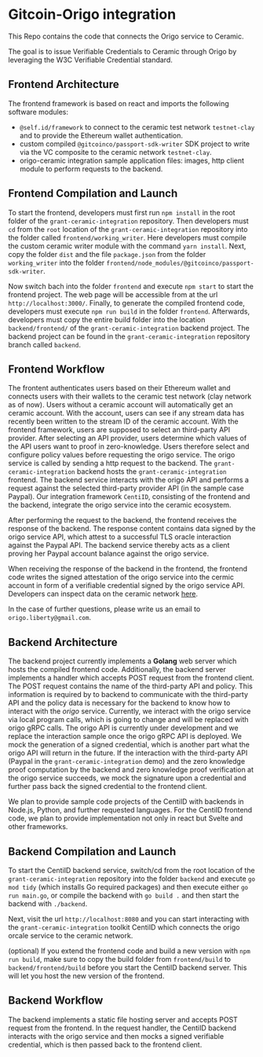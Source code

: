 # Gitcoin-Origo integration

This Repo contains the code that connects the Origo service to Ceramic.

The goal is to issue Verifiable Credentials to Ceramic through Origo by leveraging the W3C Verifiable Credential standard.

## Frontend Architecture

The frontend framework is based on react and imports the following software modules:
- `@self.id/framework` to connect to the ceramic test network `testnet-clay` and to provide the Ethereum wallet authentication.
- custom compiled `@gitcoinco/passport-sdk-writer` SDK project to write via the VC composite to the ceramic network `testnet-clay`.
- origo-ceramic integration sample application files: images, http client module to perform requests to the backend.

## Frontend Compilation and Launch

To start the frontend, developers must first run `npm install` in the root folder of the `grant-ceramic-integration` repository. Then developers must `cd` from the `root` location of the `grant-ceramic-integration` repository into the folder called `frontend/working_writer`. Here developers must compile the custom ceramic writer module with the command `yarn install`. Next, copy the folder `dist` and the file `package.json` from the folder `working_writer` into the folder `frontend/node_modules/@gitcoinco/passport-sdk-writer`.

Now switch bach into the folder `frontend` and execute `npm start` to start the frontend project. The web page will be accessible from at the url `http://localhost:3000/`.
Finally, to generate the compiled frontend code, developers must execute `npm run build` in the folder `frontend`. Afterwards, developers must copy the entire build folder into the location `backend/frontend/` of the `grant-ceramic-integration` backend project. The backend project can be found in the `grant-ceramic-integration` repository branch called `backend`.

## Frontend Workflow

The frontent authenticates users based on their Ethereum wallet and connects users with their wallets to the ceramic test network (clay network as of now). Users without a ceramic account will automatically get an ceramic account. With the account, users can see if any stream data has recently been written to the stream ID of the ceramic account. With the frontend framework, users are supposed to select an third-party API provider. After selecting an API provider, users determine which values of the API users want to proof in zero-knowledge. Users therefore select and configure policy values before requesting the origo service. The origo service is called by sending a http request to the backend. The `grant-ceramic-integration` backend hosts the `grant-ceramic-integration` frontend. The backend service interacts with the origo API and performs a request against the selected third-party provider API (in the sample case Paypal). Our integration framework `CentiID`, consisting of the frontend and the backend, integrate the origo service into the ceramic ecosystem.

After performing the request to the backend, the frontend receives the response of the backend. The response content contains data signed by the origo service API, which attest to a successful TLS oracle interaction against the Paypal API. The backend service thereby acts as a client proving her Paypal account balance against the origo service.

When receiving the response of the backend in the frontend, the frontend code writes the signed attestation of the origo service into the cermic account in form of a verifiable credential signed by the origo service API.
Developers can inspect data on the ceramic network [here](https://tiles.ceramic.community/).

In the case of further questions, please write us an email to `origo.liberty@gmail.com`.

## Backend Architecture

The backend project currently implements a **Golang** web server which hosts the compiled frontend code. Additionally, the backend server implements a handler which accepts POST request from the frontend client. The POST request contains the name of the third-party API and policy. This information is required by to backend to communicate with the third-party API and the policy data is necessary for the backend to know how to interact with the *origo* service. Currently, we interact with the origo service via local program calls, which is going to change and will be replaced with origo gRPC calls. The origo API is currently under development and we replace the interaction sample once the origo gRPC API is deployed. We mock the generation of a signed credential, which is another part what the origo API will return in the future. If the interaction with the third-party API (Paypal in the `grant-ceramic-integration` demo) and the zero knowledge proof computation by the backend and zero knowledge proof verification at the origo service succeeds, we mock the signature upon a credential and further pass back the signed credential to the frontend client.

We plan to provide sample code projects of the CentiID with backends in Node.js, Python, and further requested languages. For the CentiID frontend code, we plan to provide implementation not only in react but Svelte and other frameworks.

## Backend Compilation and Launch

To start the CentiID backend service, switch/cd from the root location of the `grant-ceramic-integration` repository into the folder `backend` and execute `go mod tidy` (which installs Go required packages) and then execute either `go run main.go`, or compile the backend with `go build .` and then start the backend with `./backend`.

Next, visit the url `http://localhost:8080` and you can start interacting with the `grant-ceramic-integration` toolkit CentiID which connects the origo orcale service to the ceramic network.

(optional) If you extend the frontend code and build a new version with `npm run build`, make sure to copy the build folder from `frontend/build` to `backend/frontend/build` before you start the CentiID backend server. This will let you host the new version of the frontend.

## Backend Workflow

The backend implements a static file hosting server and accepts POST request from the frontend. In the request handler, the CentiID backend interacts with the origo service and then mocks a signed verifiable credential, which is then passed back to the frontend client.


